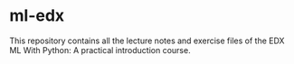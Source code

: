 # ml-edx

This repository contains all the lecture notes and exercise files of the EDX ML With Python: A practical introduction course.
